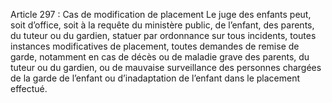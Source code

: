 Article 297 : Cas de modification de placement
Le juge des enfants peut, soit d’office, soit à la requête du ministère public, de l’enfant, des parents, du tuteur ou du gardien, statuer par ordonnance sur tous incidents, toutes instances modificatives de placement, toutes demandes de remise de garde, notamment en cas de décès ou de maladie grave des parents, du tuteur ou du gardien, ou de mauvaise surveillance des personnes chargées de la garde de l’enfant ou d’inadaptation de l’enfant dans le placement effectué.